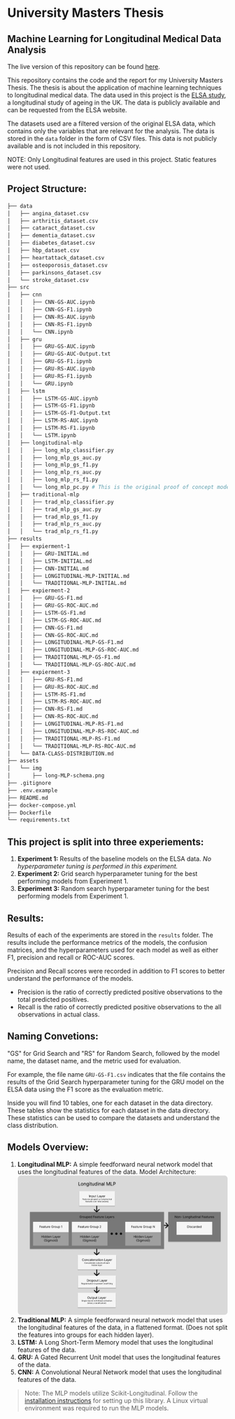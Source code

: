 # University Masters Thesis
##  Machine Learning for Longitudinal Medical Data Analysis

The live version of this repository can be found [here](https://github.com/Vendron/longitudinal-machine-learning).

This repository contains the code and the report for my University Masters Thesis. The thesis is about the application of machine learning techniques to longitudinal medical data. The data used in this project is the [ELSA study](https://www.elsa-project.ac.uk/), a longitudinal study of ageing in the UK. The data is publicly available and can be requested from the ELSA website.

The datasets used are a filtered version of the original ELSA data, which contains only the variables that are relevant for the analysis. The data is stored in the `data` folder in the form of CSV files. This data is not publicly available and is not included in this repository.

NOTE: Only Longitudinal features are used in this project. Static features were not used.

## Project Structure:
```bash
├── data
│   ├── angina_dataset.csv
│   ├── arthritis_dataset.csv
│   ├── cataract_dataset.csv
│   ├── dementia_dataset.csv
│   ├── diabetes_dataset.csv
│   ├── hbp_dataset.csv
│   ├── heartattack_dataset.csv
│   ├── osteoporosis_dataset.csv
│   ├── parkinsons_dataset.csv
│   └── stroke_dataset.csv
├── src
│   ├── cnn
│   │   ├── CNN-GS-AUC.ipynb
│   │   ├── CNN-GS-F1.ipynb
│   │   ├── CNN-RS-AUC.ipynb
│   │   ├── CNN-RS-F1.ipynb
│   │   └── CNN.ipynb
│   ├── gru
│   │   ├── GRU-GS-AUC.ipynb
│   │   ├── GRU-GS-AUC-Output.txt
│   │   ├── GRU-GS-F1.ipynb
│   │   ├── GRU-RS-AUC.ipynb
│   │   ├── GRU-RS-F1.ipynb
│   │   └── GRU.ipynb
│   ├── lstm
│   │   ├── LSTM-GS-AUC.ipynb
│   │   ├── LSTM-GS-F1.ipynb
│   │   ├── LSTM-GS-F1-Output.txt
│   │   ├── LSTM-RS-AUC.ipynb
│   │   ├── LSTM-RS-F1.ipynb
│   │   └── LSTM.ipynb
│   ├── longitudinal-mlp
│   │   ├── long_mlp_classifier.py
│   │   ├── long_mlp_gs_auc.py
│   │   ├── long_mlp_gs_f1.py
│   │   ├── long_mlp_rs_auc.py
│   │   ├── long_mlp_rs_f1.py
│   │   └── long_mlp_pc.py # This is the original proof of concept model to demonstrate the thought process behind the project
│   ├── traditional-mlp
│   │   ├── trad_mlp_classifier.py
│   │   ├── trad_mlp_gs_auc.py
│   │   ├── trad_mlp_gs_f1.py
│   │   ├── trad_mlp_rs_auc.py
│   │   └── trad_mlp_rs_f1.py
├── results
│   ├── expierment-1
│   │   ├── GRU-INITIAL.md
│   │   ├── LSTM-INITIAL.md
│   │   ├── CNN-INITIAL.md
│   │   ├── LONGITUDINAL-MLP-INITIAL.md
│   │   └── TRADITIONAL-MLP-INITIAL.md
│   ├── expierment-2
│   │   ├── GRU-GS-F1.md
│   │   ├── GRU-GS-ROC-AUC.md
│   │   ├── LSTM-GS-F1.md
│   │   ├── LSTM-GS-ROC-AUC.md
│   │   ├── CNN-GS-F1.md
│   │   ├── CNN-GS-ROC-AUC.md
│   │   ├── LONGITUDINAL-MLP-GS-F1.md
│   │   ├── LONGITUDINAL-MLP-GS-ROC-AUC.md
│   │   ├── TRADITIONAL-MLP-GS-F1.md
│   │   └── TRADITIONAL-MLP-GS-ROC-AUC.md
│   ├── expierment-3
│   │   ├── GRU-RS-F1.md
│   │   ├── GRU-RS-ROC-AUC.md
│   │   ├── LSTM-RS-F1.md
│   │   ├── LSTM-RS-ROC-AUC.md
│   │   ├── CNN-RS-F1.md
│   │   ├── CNN-RS-ROC-AUC.md
│   │   ├── LONGITUDINAL-MLP-RS-F1.md
│   │   ├── LONGITUDINAL-MLP-RS-ROC-AUC.md
│   │   ├── TRADITIONAL-MLP-RS-F1.md
│   │   └── TRADITIONAL-MLP-RS-ROC-AUC.md
│   └── DATA-CLASS-DISTRIBUTION.md
├── assets
│   └── img
│       ├── long-MLP-schema.png
├── .gitignore
├── .env.example
├── README.md
├── docker-compose.yml
├── Dockerfile
└── requirements.txt
```

## This project is split into three experiements:
1. **Experiment 1:** Results of the baseline models on the ELSA data. 
*No hyperparameter tuning is performed in this experiment.*
2. **Experiment 2:** Grid search hyperparameter tuning for the best performing models from Experiment 1.
3. **Experiment 3:** Random search hyperparameter tuning for the best performing models from Experiment 1.

## Results:
Results of each of the experiments are stored in the `results` folder. The results include the performance metrics of the models, the confusion matrices, and the hyperparameters used for each model as well as either F1, precision and recall or ROC-AUC scores.

Precision and Recall scores were recorded in addition to F1 scores to better understand the performance of the models. 
- Precision is the ratio of correctly predicted positive observations to the total predicted positives. 
- Recall is the ratio of correctly predicted positive observations to the all observations in actual class.

## Naming Convetions:
"GS" for Grid Search and "RS" for Random Search, followed by the model name, the dataset name, and the metric used for evaluation.

For example, the file name `GRU-GS-F1.csv` indicates that the file contains the results of the Grid Search hyperparameter tuning for the GRU model on the ELSA data using the F1 score as the evaluation metric.

Inside you will find 10 tables, one for each dataset in the data directory. These tables show the statistics for each dataset in the data directory. These statistics can be used to compare the datasets and understand the class distribution.

## Models Overview:
1. **Longitudinal MLP:** A simple feedforward neural network model that uses the longitudinal features of the data.
Model Architecture:
![Longitudinal MLP Model Architecture](./assets/img/long-MLP-schema.png)
2. **Traditional MLP:** A simple feedforward neural network model that uses the longitudinal features of the data, in a flattened format. (Does not split the features into groups for each hidden layer).
3. **LSTM:** A Long Short-Term Memory model that uses the longitudinal features of the data.
4. **GRU:** A Gated Recurrent Unit model that uses the longitudinal features of the data.
5. **CNN:** A Convolutional Neural Network model that uses the longitudinal features of the data.

> Note: The MLP models utilize Scikit-Longitudinal. Follow the [installation instructions](https://simonprovost.github.io/scikit-longitudinal/quick-start/#installation) for setting up this library. A Linux virtual environment was required to run the MLP models.